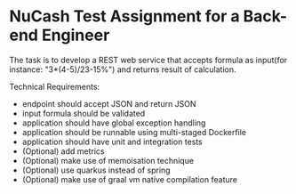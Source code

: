 # NuCash Test Assignment for a Back-end Engineer

The task is to develop a REST web service that accepts formula as input(for instance: "3*(4-5)/23-15%") and returns result of calculation.

Technical Requirements:
- endpoint should accept JSON and return JSON
- input formula should be validated
- application should have global exception handling
- application should be runnable using multi-staged Dockerfile
- application should have unit and integration tests
- (Optional) add metrics
- (Optional) make use of memoisation technique
- (Optional) use quarkus instead of spring
- (Optional) make use of graal vm native compilation feature
